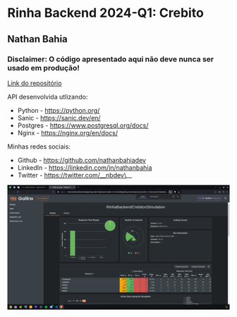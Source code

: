 # Rinha Backend 2024-Q1: Crebito

## Nathan Bahia

### Disclaimer: O código apresentado aqui não deve nunca ser usado em produção!

[Link do repositório](https://github.com/nathanbahiadev/RinhaBackend2024Q1__Python)

API desenvolvida utlizando:
- Python - https://python.org/
- Sanic - https://sanic.dev/en/
- Postgres - https://www.postgresql.org/docs/
- Nginx - https://nginx.org/en/docs/


Minhas redes sociais:
- Github - https://github.com/nathanbahiadev
- LinkedIn - https://linkedin.com/in/nathanbahia
- Twitter - https://twitter.com/__nbdev\__

<img src="gatling.png" /> 
